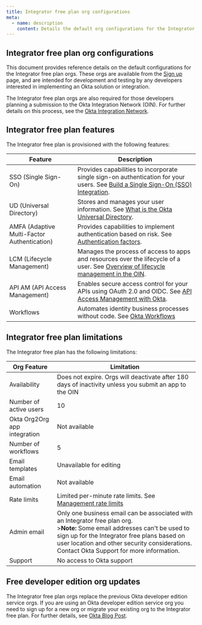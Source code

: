 ```yaml
---
title: Integrator free plan org configurations
meta:
  - name: description
    content: Details the default org configurations for the Integrator Free Plan Org available on https://developer.okta.com/signup/
---
```


## Integrator free plan org configurations

This document provides reference details on the default configurations for the Integrator free plan orgs. These orgs are available from the [Sign up](/signup/) page, and are intended for development and testing by any developers interested in implementing an Okta solution or integration.

The Integrator free plan orgs are also required for those developers planning a submission to the Okta Integration Network (OIN). For further details on this process, see the [Okta Integration Network](/docs/guides/okta-integration-network/).

## Integrator free plan features

The Integrator free plan is provisioned with the following features:

| Feature                                     | Description                                    |
|---------------------------------------------|------------------------------------------------|
| SSO (Single Sign-On)                        | Provides capabilities to incorporate single sign-on authentication for your users. See [Build a Single Sign-On (SSO) Integration](/docs/guides/build-sso-integration/-/main/).                              |
| UD (Universal Directory)                                         | Stores and manages your user information. See [What is the Okta Universal Directory](/docs/concepts/user-profiles/#what-is-the-okta-universal-directory).                            |
| AMFA (Adaptive Multi-Factor Authentication)                                       | Provides capabilities to implement authentication based on risk. See [Authentication factors](/docs/concepts/iam-overview-authentication-factors/).          |
| LCM (Lifecycle Management)                                        | Manages the process of access to apps and resources over the lifecycle of a user. See [Overview of lifecycle management in the OIN](//docs/guides/oin-lifecycle-mgmt-overview/).                          |
| API AM (API Access Management)                 | Enables secure access control for your APIs using OAuth 2.0 and OIDC. See [API Access Management with Okta](/docs/concepts/api-access-management/).                       |
| Workflows                                   | Automates identity business processes without code. See [Okta Workflows](https://help.okta.com/okta_help.htm?type=oie&id=ext-okta-workflows)                         |

## Integrator free plan limitations

The Integrator free plan has the following limitations:

| Org Feature                                   | Limitation                                                           |
|-----------------------------------------------|----------------------------------------------------------------------|
| Availability                                  | Does not expire. Orgs will deactivate after 180 days of inactivity unless you submit an app to the OIN  |
| Number of active users                        | 10                                                                   |
| Okta Org2Org app integration                  | Not available                                                        |
| Number of workflows                           | 5                                                                    |
| Email templates                               | Unavailable for editing                                              |
| Email automation                              | Not available                                            |
| Rate limits                                   | Limited per-minute rate limits. See [Management rate limits](/docs/reference/rl-global-mgmt/)                                             |
| Admin email                                   | Only one business email can be associated with an Integrator free plan org.<br> >**Note:** Some email addresses can't be used to sign up for the Integrator free plans based on user location and other security considerations. Contact Okta Support for more information.     |
| Support                                       | No access to Okta support                                            |

## Free developer edition org updates

The Integrator free plan orgs replace the previous Okta developer edition service orgs. If you are using an Okta developer edition service org you need to sign up for a new org or migrate your existing org to the Integrator free plan. For further details, see [Okta Blog Post](https://developer.okta.com/blog/).
